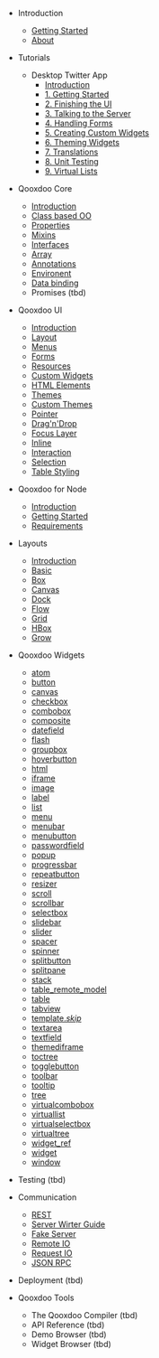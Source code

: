 - Introduction

  - [Getting Started](/)
  - [About](/about.md)

- Tutorials

  - Desktop Twitter App
    - [Introduction](/tutorial/twitter/)
    - [1. Getting Started](/tutorial/twitter/tutorial-part-1.md)
    - [2. Finishing the UI](/tutorial/twitter/tutorial-part-2.md)
    - [3. Talking to the Server](/tutorial/twitter/tutorial-part-3.md)
    - [4. Handling Forms](/tutorial/twitter/tutorial-part-4.md)
    - [5. Creating Custom Widgets](/tutorial/twitter/tutorial-part-5.md)
    - [6. Theming Widgets](/tutorial/twitter/tutorial-part-6.md)
    - [7. Translations](/tutorial/twitter/tutorial-part-7.md)
    - [8. Unit Testing](/tutorial/twitter/tutorial-part-8.md)
    - [9. Virtual Lists](/tutorial/twitter/tutorial-part-9.md)

- Qooxdoo Core

  - [Introduction](/core/)
  - [Class based OO](/core/classes.md)
  - [Properties](/core/properties.md)
  - [Mixins](/core/mixins.md)
  - [Interfaces](/core/interfaces.md)
  - [Array](/core/array.md)
  - [Annotations](/core/annotations.md)
  - [Environent](/core/environment.md)
  - [Data binding](/core/data_binding.md)
  - Promises (tbd)


- Qooxdoo UI

  - [Introduction](/gui/)
  - [Layout](/gui/layouting.md)
  - [Menus](/gui/menus.md)
  - [Forms](/gui/forms.md)
  - [Resources](/gui/resources.md)
  - [Custom Widgets](/gui/customwidgets.md)
  - [HTML Elements](/gui/html.md)
  - [Themes](/gui/theming.md)
  - [Custom Themes](/gui/themes.md)
  - [Pointer](/gui/pointer.md)
  - [Drag'n'Drop](/gui/dragdrop.md)
  - [Focus Layer](/gui/focus.md)
  - [Inline](/gui/inline.md)
  - [Interaction](/gui/interaction.md)
  - [Selection](/gui/selection.md)
  - [Table Styling](/gui/table_styling.md)

- Qooxdoo for Node
  - [Introduction](/server/)
  - [Getting Started](/server/getting_started.md)
  - [Requirements](/server/requirements.md)

- Layouts

  - [Introduction](/layout/)
  - [Basic](/layout/basic.md)
  - [Box](/layout/box.md)
  - [Canvas](/layout/canvas.md)
  - [Dock](/layout/dock.md)
  - [Flow](/layout/flow.md)
  - [Grid](/layout/grid.md)
  - [HBox](/layout/hbox.md)
  - [Grow](/layout/grow.md)

- Qooxdoo Widgets
  - [atom](/widget/atom.md)
  - [button](/widget/button.md)
  - [canvas](/widget/canvas.md)
  - [checkbox](/widget/checkbox.md)
  - [combobox](/widget/combobox.md)
  - [composite](/widget/composite.md)
  - [datefield](/widget/datefield.md)
  - [flash](/widget/flash.md)
  - [groupbox](/widget/groupbox.md)
  - [hoverbutton](/widget/hoverbutton.md)
  - [html](/widget/html.md)
  - [iframe](/widget/iframe.md)
  - [image](/widget/image.md)
  - [label](/widget/label.md)
  - [list](/widget/list.md)
  - [menu](/widget/menu.md)
  - [menubar](/widget/menubar.md)
  - [menubutton](/widget/menubutton.md)
  - [passwordfield](/widget/passwordfield.md)
  - [popup](/widget/popup.md)
  - [progressbar](/widget/progressbar.md)
  - [repeatbutton](/widget/repeatbutton.md)
  - [resizer](/widget/resizer.md)
  - [scroll](/widget/scroll.md)
  - [scrollbar](/widget/scrollbar.md)
  - [selectbox](/widget/selectbox.md)
  - [slidebar](/widget/slidebar.md)
  - [slider](/widget/slider.md)
  - [spacer](/widget/spacer.md)
  - [spinner](/widget/spinner.md)
  - [splitbutton](/widget/splitbutton.md)
  - [splitpane](/widget/splitpane.md)
  - [stack](/widget/stack.md)
  - [table_remote_model](/widget/table_remote_model.md)
  - [table](/widget/table.md)
  - [tabview](/widget/tabview.md)
  - [template._skip_](/widget/template._skip_.md)
  - [textarea](/widget/textarea.md)
  - [textfield](/widget/textfield.md)
  - [themediframe](/widget/themediframe.md)
  - [toctree](/widget/toctree.md)
  - [togglebutton](/widget/togglebutton.md)
  - [toolbar](/widget/toolbar.md)
  - [tooltip](/widget/tooltip.md)
  - [tree](/widget/tree.md)
  - [virtualcombobox](/widget/virtualcombobox.md)
  - [virtuallist](/widget/virtuallist.md)
  - [virtualselectbox](/widget/virtualselectbox.md)
  - [virtualtree](/widget/virtualtree.md)
  - [widget_ref](/widget/widget_ref.md)
  - [widget](/widget/widget.md)
  - [window](/widget/window.md)

- Testing (tbd)

- Communication

  - [REST](/communication/rest.md)
  - [Server Wirter Guide](/communication/rpc_server_writer_guide.md)
  - [Fake Server](/communication/fake_server.md)
  - [Remote IO](/communication/remote_io.md)
  - [Request IO](/communication/request_io.md)
  - [JSON RPC](/communication/rpc.md)


- Deployment (tbd)

- Qooxdoo Tools

  - The Qooxdoo Compiler (tbd)
  - API Reference (tbd)
  - Demo Browser (tbd)
  - Widget Browser (tbd)
